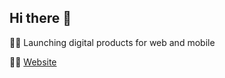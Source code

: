 ## Hi there 👋


🙋‍♀️ Launching digital products for web and mobile

👩‍💻 [Website](https://fortlantern.github.io/)
